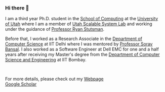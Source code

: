 ### Hi there 👋

<p>I am a third year Ph.D. student in the <a href="http://www.cs.utah.edu/" target="_blank">School of Computing</a> at the <a href="https://www.utah.edu/" target="_blank">University of Utah</a> where I am a member of <a href="http://utah.systems/" target="_blank">Utah Scalable System Lab</a> and working under
the guidance of <a href="http://www.cs.utah.edu/~stutsman/" target="_blank">Professor Ryan Stutsman</a>.</p>

<p>Before that, I worked as a <span itemprop="jobTitle">Research Associate</span> in the <a href="http://www.cse.iitd.ernet.in/" target="_blank">Department of Computer Science</a> at IIT Delhi where I was mentored by <a href="http://www.cse.iitd.ernet.in/~sbansal/" target="_blank">Professor Sorav Bansal</a>. I also worked as a Software Engineer at Dell EMC for one and a half years after receiving my Master's degree from the <a href="https://www.cse.iitb.ac.in/" target="_blank"> Department of Computer Science and Engineering</a> at IIT Bombay.</p>
<br>


For more details, please check out my <a href="http://www.cs.utah.edu/~ankitb/" target="_blank"> Webpage</a>
<br>
<a href="https://scholar.google.co.in/citations?user=bMCHyNcAAAAJ" target="_blank"> Google Scholar</a>
